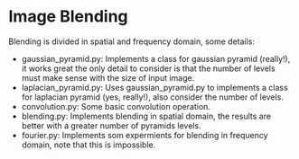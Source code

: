 # Image Blending

Blending is divided in spatial and frequency domain, some details:

* gaussian\_pyramid.py: Implements a class for gaussian pyramid (really!), it works great the only detail to consider is that the number of levels must make sense with the size of input image.
* laplacian\_pyramid.py: Uses gaussian\_pyramid.py to implements a class for laplacian pyramid (yes, really!), also consider the number of levels.
* convolution.py: Some basic convolution operation.
* blending.py: Implements blending in spatial domain, the results are better with a greater number of pyramids levels.
* fourier.py: Implements som expermients for blending in frequency domain, note that this is impossible.
